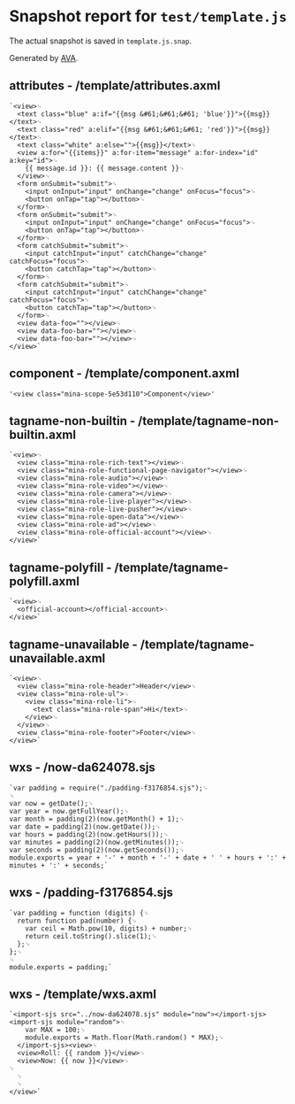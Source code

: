 # Snapshot report for `test/template.js`

The actual snapshot is saved in `template.js.snap`.

Generated by [AVA](https://ava.li).

## attributes - /template/attributes.axml

    `<view>␊
      <text class="blue" a:if="{{msg &#61;&#61;&#61; 'blue'}}">{{msg}}</text>␊
      <text class="red" a:elif="{{msg &#61;&#61;&#61; 'red'}}">{{msg}}</text>␊
      <text class="white" a:else="">{{msg}}</text>␊
      <view a:for="{{items}}" a:for-item="message" a:for-index="id" a:key="id">␊
        {{ message.id }}: {{ message.content }}␊
      </view>␊
      <form onSubmit="submit">␊
        <input onInput="input" onChange="change" onFocus="focus">␊
        <button onTap="tap"></button>␊
      </form>␊
      <form onSubmit="submit">␊
        <input onInput="input" onChange="change" onFocus="focus">␊
        <button onTap="tap"></button>␊
      </form>␊
      <form catchSubmit="submit">␊
        <input catchInput="input" catchChange="change" catchFocus="focus">␊
        <button catchTap="tap"></button>␊
      </form>␊
      <form catchSubmit="submit">␊
        <input catchInput="input" catchChange="change" catchFocus="focus">␊
        <button catchTap="tap"></button>␊
      </form>␊
      <view data-foo=""></view>␊
      <view data-foo-bar=""></view>␊
      <view data-foo-bar=""></view>␊
    </view>`

## component - /template/component.axml

    '<view class="mina-scope-5e53d110">Component</view>'

## tagname-non-builtin - /template/tagname-non-builtin.axml

    `<view>␊
      <view class="mina-role-rich-text"></view>␊
      <view class="mina-role-functional-page-navigator"></view>␊
      <view class="mina-role-audio"></view>␊
      <view class="mina-role-video"></view>␊
      <view class="mina-role-camera"></view>␊
      <view class="mina-role-live-player"></view>␊
      <view class="mina-role-live-pusher"></view>␊
      <view class="mina-role-open-data"></view>␊
      <view class="mina-role-ad"></view>␊
      <view class="mina-role-official-account"></view>␊
    </view>`

## tagname-polyfill - /template/tagname-polyfill.axml

    `<view>␊
      <official-account></official-account>␊
    </view>`

## tagname-unavailable - /template/tagname-unavailable.axml

    `<view>␊
      <view class="mina-role-header">Header</view>␊
      <view class="mina-role-ul">␊
        <view class="mina-role-li">␊
          <text class="mina-role-span">Hi</text>␊
        </view>␊
      </view>␊
      <view class="mina-role-footer">Footer</view>␊
    </view>`

## wxs - /now-da624078.sjs

    `var padding = require("./padding-f3176854.sjs");␊
    ␊
    var now = getDate();␊
    var year = now.getFullYear();␊
    var month = padding(2)(now.getMonth() + 1);␊
    var date = padding(2)(now.getDate());␊
    var hours = padding(2)(now.getHours());␊
    var minutes = padding(2)(now.getMinutes());␊
    var seconds = padding(2)(now.getSeconds());␊
    module.exports = year + '-' + month + '-' + date + ' ' + hours + ':' + minutes + ':' + seconds;`

## wxs - /padding-f3176854.sjs

    `var padding = function (digits) {␊
      return function pad(number) {␊
        var ceil = Math.pow(10, digits) + number;␊
        return ceil.toString().slice(1);␊
      };␊
    };␊
    ␊
    module.exports = padding;`

## wxs - /template/wxs.axml

    `<import-sjs src="../now-da624078.sjs" module="now"></import-sjs><import-sjs module="random">␊
        var MAX = 100;␊
        module.exports = Math.floor(Math.random() * MAX);␊
      </import-sjs><view>␊
      <view>Roll: {{ random }}</view>␊
      <view>Now: {{ now }}</view>␊
    ␊
      ␊
      ␊
    </view>`
